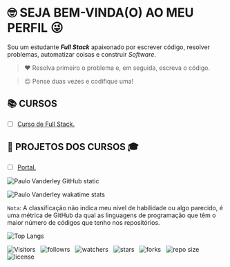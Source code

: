 <!-- TÍTULO PRINCIPAL -->

# :nerd_face: **SEJA BEM-VINDA(O) AO MEU PERFIL** :stuck_out_tongue_winking_eye:

<!-- DESCRIÇÃO -->

Sou um estudante ***Full Stack*** apaixonado por escrever código, resolver problemas, automatizar coisas e construir *Software*.

<!-- CITAÇÕES -->

> :heart: Resolva primeiro o problema e, em seguida, escreva o código.

> :wink: Pense duas vezes e codifique uma!

<!-- CONTATOS -->

<!-- CURSOS -->

## :books: **CURSOS**

<!-- * [ ] Curso de Agência Web -->
<!-- * [ ] Curso de Android Arch -->
<!-- * [ ] Curso de Android Express -->
<!-- * [ ] Curso de Banco de Dados -->
<!-- * [ ] Curso de Desenvolvimento de Aplicativos -->
<!-- * [ ] Curso de Desenvolvimento Web (2.0) -->
<!-- * [ ] Curso de Desenvolvimento Web — Do Zero ao Primeiro Projeto   -->
<!-- * [ ] Curso de Desenvolvimento Web Completo -->
<!-- * [ ] Curso de Design de Aplicativos -->
<!-- * [ ] Curso de Design Para Web -->
<!-- * [ ] Curso de Front-end (2.0) -->
* [ ] [Curso de Full Stack.](https://github.com/Devsgeeknerd/curso-de-full-stack "Ir Para o Curso")
<!-- * [ ] Curso de Infraestrutura Web -->
<!-- * [ ] Curso de Inglês Para Programadores -->
<!-- * [ ] Curso de JavaScript Completo -->
<!-- * [ ] Curso de Lógica de Programação -->
<!-- * [ ] Curso de Marketing Digital Para Programadores -->
<!-- * [ ] Curso de Node.js -->
<!-- * [ ] Curso de PHP Jedi -->
<!-- * [ ] Curso de Produtividade Para Programadores -->
<!-- * [ ] Curso de Web Design Express -->
<!-- * [ ] Curso de Webmaster Front-end Completo -->
<!-- * [ ] Curso de WordPress Completo -->

<!-- PROJETOS DOS CURSOS -->
## :open_file_folder: **PROJETOS DOS CURSOS** :mortar_board:

* [ ] [Portal.](https://github.com/Devsgeeknerd/portal)

<!-- PROJETOS DOS TREINAMENTOS -->

<!-- PROJETOS PRÓPRIOS -->

<!-- LINGUAGENS DE PROGRAMAÇÃO -->

<!-- FRAMEWORKS -->

<!-- BIBLIOTECAS -->

<!-- FERRAMENTAS -->

<!-- ESTATÍSTICAS DO GIHUB -->

![Paulo Vanderley GitHub static](https://github-readme-stats.vercel.app/api?username=Devsgeeknerd&count_private=true&show_icons=true&title_color=fff&bg_color=DEG,833ab4,fd1d1d,fcb045&icon_color=fff&text_color=000&include_all-commits=true&border_radius=18&locale=pt-BR)

![Paulo Vanderley wakatime stats](https://github-readme-stats.vercel.app/api/wakatime?username=Devsgeeknerd&custom_title=Devsgeeknerd)

<!-- NOTA -->

`Nota`: A classificação não indica meu nível de habilidade ou algo parecido, é uma métrica de GitHub da qual as linguagens de programação que têm o maior número de códigos que tenho nos repositórios.

<!-- RANK DOS ARQUIVOS -->

![Top Langs](https://github-readme-stats.vercel.app/api/top-langs/?username=Devsgeeknerd&layout=default&langs_count=36&title_color=4b0082&bg_color=c3e6h9&card_width=auto&custom_title=Classificação)

<!-- INFORMAÇÕES -->

![Visitors](https://api.visitorbadge.io/api/visitors?path=Devsgeeknerd%2FDevsgeeknerd&label=Visitantes&labelColor=%23f9e64f&countColor=%23008000&style=plastic "Total de Visitas")
&nbsp;
![followrs](https://img.shields.io/github/followers/Devsgeeknerd?style=plastic&label=SEGUIDORES&labelColor=f9e64f "Total de Seguidores")
&nbsp;
![watchers](https://img.shields.io/github/watchers/Devsgeeknerd/Devsgeeknerd?style=plastic&label=OBSERVADORES&labelColor=f9e64f "Total de Observadores")
&nbsp;
![stars](https://img.shields.io/github/stars/Devsgeeknerd/Devsgeeknerd?style=plastic&label=ESTRELAS&labelColor=f9e64f "Total de Estrelas Recebidas")
&nbsp;
![forks](https://img.shields.io/github/forks/Devsgeeknerd/Devsgeeknerd?style=plastic&label=BIFURCAÇÕES&labelColor=f9e64f "Total de Bifurcações")
&nbsp;
![repo size](https://img.shields.io/github/repo-size/Devsgeeknerd/Devsgeeknerd?style=plastic&label=TAMANHO&labelColor=f9e64f "Tamanho do Repositório")
&nbsp;
![license](https://img.shields.io/github/license/Devsgeeknerd/Devsgeeknerd?style=plastic&label=LICENÇA&labelColor=f9e64f "Licença do Repositório")
